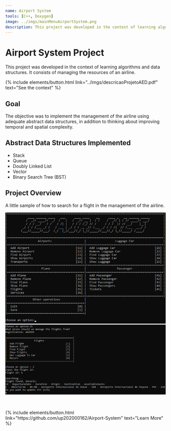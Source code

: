 ```yaml
---
name: Airport System
tools: [C++, Doxygen]
image: ../imgs/mainMenuAirportSystem.png
description: This project was developed in the context of learning algorithms and data structures. It consists of managing the resources of an airline.
---
```


# Airport System Project

This project was developed in the context of learning algorithms and data structures. It consists of managing the resources of an airline.

<p>
{% include elements/button.html link="../imgs/descricaoProjetoAED.pdf" text="See the context" %}
</p>

## Goal

The objective was to implement the management of the airline using adequate abstract data structures, in addition to thinking about improving temporal and spatial complexity.

## Abstract Data Structures Implemented
- Stack
- Queue
- Doubly Linked List
- Vector
- Binary Search Tree (BST)

## Project Overview

A little sample of how to search for a flight in the management of the airline.

<p>
    <img src="../imgs/mainMenuAirportSystem.png" alt="Image">
    <img src="../imgs/usageAirportSystem.png" alt="Image">
</p>

<br>

<p class="text-center">
{% include elements/button.html link="https://github.com/up202000162/Airport-System" text="Learn More" %}
</p>